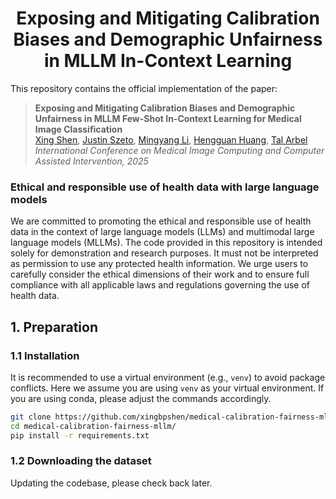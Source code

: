 <h1 align="center">
Exposing and Mitigating Calibration Biases and Demographic Unfairness in MLLM In-Context Learning
</h1>

This repository contains the official implementation of the paper:
> __Exposing and Mitigating Calibration Biases and Demographic Unfairness in MLLM Few-Shot In-Context Learning for Medical Image Classification__  
> [Xing Shen](https://scholar.google.com/citations?hl=en&user=U69NqfQAAAAJ), [Justin Szeto](https://scholar.google.com/citations?user=niVJ08oAAAAJ&hl=en), [Mingyang Li](https://scholar.google.com/citations?user=t-yX74gAAAAJ&hl=en), [Hengguan Huang](https://scholar.google.com/citations?hl=en&user=GQm1eZEAAAAJ), [Tal Arbel](https://www.cim.mcgill.ca/~arbel/)  
> _International Conference on Medical Image Computing and Computer Assisted Intervention, 2025_

### Ethical and responsible use of health data with large language models
We are committed to promoting the ethical and responsible use of health data in the context of large language models (LLMs) and multimodal large language models (MLLMs). The code provided in this repository is intended solely for demonstration and research purposes. It must not be interpreted as permission to use any protected health information. We urge users to carefully consider the ethical dimensions of their work and to ensure full compliance with all applicable laws and regulations governing the use of health data.

## 1. Preparation
### 1.1 Installation
It is recommended to use a virtual environment (e.g., `venv`) to avoid package conflicts. Here we assume you are using `venv` as your virtual environment. If you are using conda, please adjust the commands accordingly.
```bash
git clone https://github.com/xingbpshen/medical-calibration-fairness-mllm.git
cd medical-calibration-fairness-mllm/
pip install -r requirements.txt
```
### 1.2 Downloading the dataset

Updating the codebase, please check back later.